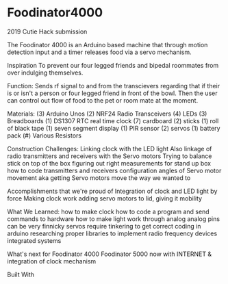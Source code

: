 # Foodinator4000
2019 Cutie Hack submission

The Foodinator 4000 is an Arduino based machine that through motion detection input and a timer releases food via a servo mechanism.

Inspiration
To prevent our four legged friends and bipedal roommates from over indulging themselves.

Function:
Sends rf signal to and from the transcievers regarding that if their is or isn't a person or four legged friend in front of the bowl. Then the user can control out flow of food to the pet or room mate at the moment.

Materials:
(3) Arduino Unos (2) NRF24 Radio Transceivers (4) LEDs (3) Breadboards (1) DS1307 RTC real time clock (7) cardboard (2) sticks (1) roll of black tape (1) seven segment display (1) PIR sensor (2) servos (1) battery pack (#) Various Resistors

Construction Challenges:
Linking clock with the LED light Also linkage of radio transmitters and receivers with the Servo motors Trying to balance stick on top of the box figuring out right measurements for stand up box how to code transmitters and receivers configuration angles of Servo motor movement aka getting Servo motors move the way we wanted to

Accomplishments that we're proud of
Integration of clock and LED light by force Making clock work adding servo motors to lid, giving it mobility

What We Learned:
how to make clock how to code a program and send commands to hardware how to make light work through analog analog pins can be very finnicky servos require tinkering to get correct coding in arduino researching proper libraries to implement radio frequency devices integrated systems

What's next for Foodinator 4000
Foodinator 5000 now with INTERNET & integration of clock mechanism

Built With
